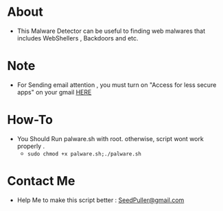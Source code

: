 # About
- This Malware Detector can be useful to finding web malwares that includes WebShellers , Backdoors and etc.

# Note 
- For Sending email attention , you must turn on "Access for less secure apps" on your gmail [HERE](https://www.google.com/settings/u/1/security/lesssecureapps) 

# How-To
- You Should Run palware.sh with root. otherwise, script wont work properly .
    - ``` sudo chmod +x palware.sh;./palware.sh ```

# Contact Me 
- Help Me to make this script better : SeedPuller@gmail.com